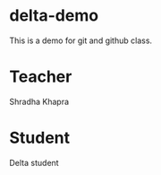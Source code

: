 # delta-demo
This is a demo for git and github class.

# Teacher
Shradha Khapra

# Student
Delta student

